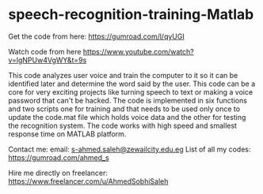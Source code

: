 # speech-recognition-training-Matlab
 
Get the code from here: 
https://gumroad.com/l/qyUGI 
 
Watch code from here 
https://www.youtube.com/watch?v=lgNPUw4VgWY&t=9s
 
This code analyzes user voice and train the computer to it so it can be identified later and determine the word said by the user. This code can be a core for very exciting projects like turning speech to text or making a voice password that can't be hacked.
The code is implemented in six functions and two scripts one for training and that needs to be used only once to update the code.mat file which holds voice data and the other for testing the recognition system. The code works with high speed and smallest response time on MATLAB platform.

Contact me: 
email: s-ahmed.saleh@zewailcity.edu.eg 
List of all my codes: https://gumroad.com/ahmed_s
 
Hire me directly on freelancer: 
https://www.freelancer.com/u/AhmedSobhiSaleh 
